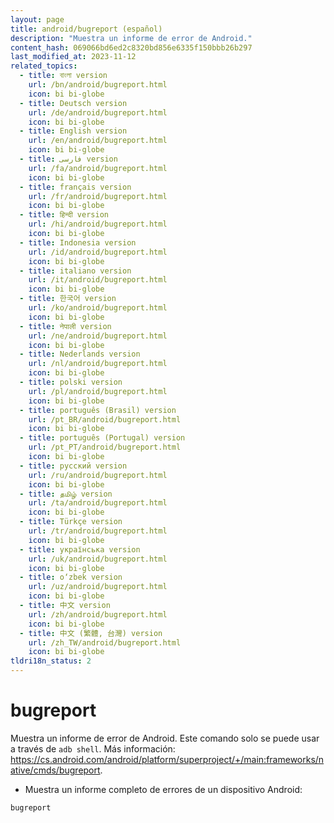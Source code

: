 ```yaml
---
layout: page
title: android/bugreport (español)
description: "Muestra un informe de error de Android."
content_hash: 069066bd6ed2c8320bd856e6335f150bbb26b297
last_modified_at: 2023-11-12
related_topics:
  - title: বাংলা version
    url: /bn/android/bugreport.html
    icon: bi bi-globe
  - title: Deutsch version
    url: /de/android/bugreport.html
    icon: bi bi-globe
  - title: English version
    url: /en/android/bugreport.html
    icon: bi bi-globe
  - title: فارسی version
    url: /fa/android/bugreport.html
    icon: bi bi-globe
  - title: français version
    url: /fr/android/bugreport.html
    icon: bi bi-globe
  - title: हिन्दी version
    url: /hi/android/bugreport.html
    icon: bi bi-globe
  - title: Indonesia version
    url: /id/android/bugreport.html
    icon: bi bi-globe
  - title: italiano version
    url: /it/android/bugreport.html
    icon: bi bi-globe
  - title: 한국어 version
    url: /ko/android/bugreport.html
    icon: bi bi-globe
  - title: नेपाली version
    url: /ne/android/bugreport.html
    icon: bi bi-globe
  - title: Nederlands version
    url: /nl/android/bugreport.html
    icon: bi bi-globe
  - title: polski version
    url: /pl/android/bugreport.html
    icon: bi bi-globe
  - title: português (Brasil) version
    url: /pt_BR/android/bugreport.html
    icon: bi bi-globe
  - title: português (Portugal) version
    url: /pt_PT/android/bugreport.html
    icon: bi bi-globe
  - title: русский version
    url: /ru/android/bugreport.html
    icon: bi bi-globe
  - title: தமிழ் version
    url: /ta/android/bugreport.html
    icon: bi bi-globe
  - title: Türkçe version
    url: /tr/android/bugreport.html
    icon: bi bi-globe
  - title: українська version
    url: /uk/android/bugreport.html
    icon: bi bi-globe
  - title: o‘zbek version
    url: /uz/android/bugreport.html
    icon: bi bi-globe
  - title: 中文 version
    url: /zh/android/bugreport.html
    icon: bi bi-globe
  - title: 中文 (繁體, 台灣) version
    url: /zh_TW/android/bugreport.html
    icon: bi bi-globe
tldri18n_status: 2
---
```

# bugreport

Muestra un informe de error de Android.
Este comando solo se puede usar a través de `adb shell`.
Más información: <https://cs.android.com/android/platform/superproject/+/main:frameworks/native/cmds/bugreport>.

- Muestra un informe completo de errores de un dispositivo Android:

`bugreport`
